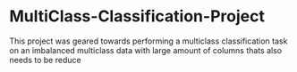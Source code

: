 # MultiClass-Classification-Project
This project was geared towards performing a multiclass classification task on an imbalanced  multiclass data with large amount of columns thats also needs to be reduce 
